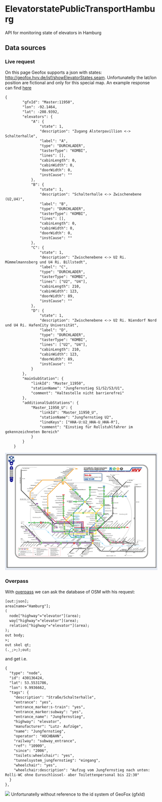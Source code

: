 # ElevatorstatePublicTransportHamburg
API for monitoring state of elevators in Hamburg
## Data sources

### Live request

On this page Geofox supports a json with states: http://geofox.hvv.de/jsf/showElevatorStates.seam. Unfortunatelly the lat/lon position are fictional and only for this special map. An example response can find [here](https://github.com/AppWerft/mobileHackathon2017/blob/master/listofelevatorstates.json)
```
{
		"gfxId": "Master:11950",
		"lon": -92.1464,
		"lat": -208.9392,
		"elevators": {
			"A": {
				"state": 1,
				"description": "Zugang Alsterpavillion <-> Schalterhalle",
				"label": "A",
				"type": "DURCHLADER",
				"tasterType": "KOMBI",
				"lines": [],
				"cabinLength": 0,
				"cabinWidth": 0,
				"doorWidth": 0,
				"instCause": ""
			},
			"B": {
				"state": 1,
				"description": "Schalterhalle <-> Zwischenebene (U2,U4)",
				"label": "B",
				"type": "DURCHLADER",
				"tasterType": "KOMBI",
				"lines": [],
				"cabinLength": 0,
				"cabinWidth": 0,
				"doorWidth": 0,
				"instCause": ""
			},
			"C": {
				"state": 1,
				"description": "Zwischenebene <-> U2 Ri. Mümmelmannsberg und U4 Ri. Billstedt",
				"label": "C",
				"type": "DURCHLADER",
				"tasterType": "KOMBI",
				"lines": ["U2", "U4"],
				"cabinLength": 210,
				"cabinWidth": 123,
				"doorWidth": 89,
				"instCause": ""
			},
			"D": {
				"state": 1,
				"description": "Zwischenebene <-> U2 Ri. Niendorf Nord und U4 Ri. HafenCity Universität",
				"label": "D",
				"type": "DURCHLADER",
				"tasterType": "KOMBI",
				"lines": ["U2", "U4"],
				"cabinLength": 210,
				"cabinWidth": 123,
				"doorWidth": 89,
				"instCause": ""
			}
		},
		"mainSubStation": {
			"linkId": "Master_11950",
			"stationName": "Jungfernstieg S1/S2/S3/U1",
			"comment": "Haltestelle nicht barrierefrei"
		},
		"additionalSubStations": {
			"Master_11950_U": {
				"linkId": "Master_11950_U",
				"stationName": "Jungfernstieg U2",
				"lineKeys": ["HHA-U:U2_HHA-U_HHA-R"],
				"comment": "Einstieg für Rollstuhlfahrer im gekennzeichneten Bereich"
			}
		}
	}
```
![](assets/geofox.png)
### Overpass

With [overpass](http://overpass-turbo.eu/) we can ask the database of OSM with his request:

```
[out:json];
area[name="Hamburg"];
(
  node["highway"="elevator"](area);
  way["highway"="elevator"](area);
  relation["highway"="elevator"](area);
);
out body;
>;
out skel qt;
(._;>;);out;
```
and get i.e.
```
{
  "type": "node",
  "id": 430136424,
  "lat": 53.5531786,
  "lon": 9.9936662,
  "tags": {
    "description": "Straße/Schalterhalle",
    "entrance": "yes",
    "entrance_marker:s-train": "yes",
    "entrance_marker:subway": "yes",
    "entrance_name": "Jungfernstieg",
    "highway": "elevator",
    "manufacturer": "Lutz- Aufzüge",
    "name": "Jungfernstieg",
    "operator": "HOCHBAHN",
    "railway": "subway_entrance",
    "ref": "10909",
    "since": "2006",
    "toilets:wheelchair": "yes",
    "tunnelsystem_jungfernstieg": "eingang",
    "wheelchair": "yes",
    "wheelchair:description": "Aufzug vom Jungfernstieg nach unten: Rolli-WC ohne Euroschlüssel- aber Toilettenpersonal bis 22:30"
  }
},
```
![](./assets/overpass.png)
Unfortunatelly without reference to the id system of  GeoFox (gfxId)
